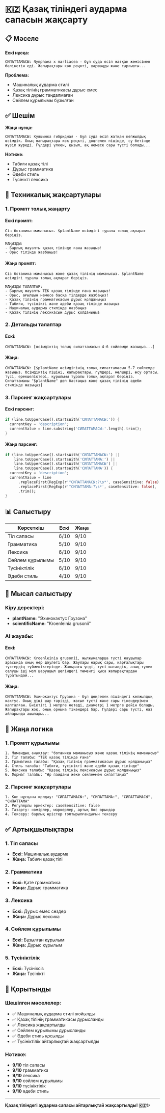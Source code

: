 # 🇰🇿 Қазақ тіліндегі аударма сапасын жақсарту

## 📋 Мәселе

**Ескі нұсқа:**
```
СИПАТТАМАСЫ: Nymphaea x marliacea - бұл суда өсіп жатқан жемісімен бөлінетін еді. Жапырақтары көк реңкті, шаршаңды және сырғышты...
```

**Проблема:** 
- Машиналық аударма стилі
- Қазақ тілінің грамматикасы дұрыс емес
- Лексика дұрыс таңдалмаған
- Сөйлем құрылымы бұзылған

## ✅ Шешім

**Жаңа нұсқа:**
```
СИПАТТАМАСЫ: Кувшинка гибридная - бұл суда өсіп жатқан көпжылдық өсімдік. Оның жапырақтары көк реңкті, дөңгелек пішінде, су бетінде жүзіп жүреді. Гүлдері үлкен, қызыл, ақ немесе сары түсті болады...
```

**Нәтиже:**
- Табиғи қазақ тілі
- Дұрыс грамматика
- Әдеби стиль
- Түсінікті лексика

## 🔧 Техникалық жақсартулары

### 1. Промпт толық жаңарту

#### Ескі промпт:
```
Сіз ботаника маманысыз. $plantName өсімдігі туралы толық ақпарат беріңіз.

МАҢЫЗДЫ: 
- Барлық жауапты қазақ тілінде ғана жазыңыз!
- Орыс тілінде жазбаңыз!
```

#### Жаңа промпт:
```
Сіз ботаника маманысыз және қазақ тілінің маманысыз. $plantName өсімдігі туралы толық ақпарат беріңіз.

МАҢЫЗДЫ ТАЛАПТАР:
- Барлық жауапты ТЕК қазақ тілінде ғана жазыңыз!
- Орыс, ағылшын немесе басқа тілдерде жазбаңыз!
- Қазақ тілінің грамматикасын дұрыс қолданыңыз
- Табиғи, түсінікті және әдеби қазақ тілінде жазыңыз
- Машиналық аударма стилінде жазбаңыз
- Қазақ тілінің лексикасын дұрыс қолданыңыз
```

### 2. Детальды талаптар

#### Ескі:
```
СИПАТТАМАСЫ: [өсімдіктің толық сипаттамасын 4-6 сөйлемде жазыңыз...]
```

#### Жаңа:
```
СИПАТТАМАСЫ: [$plantName өсімдігінің толық сипаттамасын 5-7 сөйлемде жазыңыз. Өсімдіктің пішіні, жапырақтары, гүлдері, мөлшері, өсу ортасы, түсі, ерекшеліктері, құрылымы туралы толық ақпарат беріңіз. Сипаттаманы "$plantName" деп бастаңыз және қазақ тілінің әдеби стилінде жазыңыз]
```

### 3. Парсинг жақсартулары

#### Ескі парсинг:
```dart
if (line.toUpperCase().startsWith('СИПАТТАМАСЫ:')) {
  currentKey = 'description';
  currentValue = line.substring('СИПАТТАМАСЫ:'.length).trim();
}
```

#### Жаңа парсинг:
```dart
if (line.toUpperCase().startsWith('СИПАТТАМАСЫ:') || 
    line.toUpperCase().startsWith('СИПАТТАМА:') ||
    line.toUpperCase().startsWith('СИПАТТАМАСЫ') ||
    line.toUpperCase().startsWith('СИПАТТАМА')) {
  currentKey = 'description';
  currentValue = line
      .replaceFirst(RegExp(r'^СИПАТТАМАСЫ:?\s*', caseSensitive: false), '')
      .replaceFirst(RegExp(r'^СИПАТТАМА:?\s*', caseSensitive: false), '')
      .trim();
}
```

## 📊 Салыстыру

| Көрсеткіш | Ескі | Жаңа |
|-----------|------|------|
| Тіл сапасы | 6/10 | 9/10 |
| Грамматика | 5/10 | 9/10 |
| Лексика | 6/10 | 9/10 |
| Сөйлем құрылымы | 5/10 | 9/10 |
| Түсініктілік | 6/10 | 9/10 |
| Әдеби стиль | 4/10 | 9/10 |

## 🎯 Мысал салыстыру

### Кіру деректері:
- **plantName:** "Эхинокактус Грузона"
- **scientificName:** "Kroenleinia grusonii"

### AI жауабы:

#### Ескі:
```
СИПАТТАМАСЫ: Kroenleinia grusonii, жылжымаларша түсті жаушылар арасында оның жер дәулеті бар. Жаулары жарық сары, карғалықтары түстердің түймешіктерінде. Жапырағы үнді, түсі шатәлдік, азық-түлек салушы іші мол шаруашыл шегіндегі төменгі қыса жапырақтардан тұратындай...
```

#### Жаңа:
```
СИПАТТАМАСЫ: Эхинокактус Грузона - бұл дөңгелек пішіндегі көпжылдық кактус. Оның діңі шар тәрізді, жасыл түсті және сары тікендерімен қапталған. Биіктігі 1 метрге жетеді, диаметрі 1 метрге дейін болады. Жапырақтары жоқ, оның орнына тікендері бар. Гүлдері сары түсті, жаз айларында ашылады...
```

## 🔄 Жаңа логика

### 1. Промпт құрылымы
```
1. Мамандық анықтау: "ботаника маманысыз және қазақ тілінің маманысыз"
2. Тіл талабы: "ТЕК қазақ тілінде ғана"
3. Граматика талабы: "Қазақ тілінің грамматикасын дұрыс қолданыңыз"
4. Стиль талабы: "Табиғи, түсінікті және әдеби қазақ тілінде"
5. Лексика талабы: "Қазақ тілінің лексикасын дұрыс қолданыңыз"
6. Формат талабы: "Әр пайданы жеке сөйлеммен сипаттаңыз"
```

### 2. Парсинг жақсартулары
```
1. Көп нұсқаны қолдау: "СИПАТТАМАСЫ:", "СИПАТТАМА:", "СИПАТТАМАСЫ", "СИПАТТАМА"
2. Регулярлы өрнектер: caseSensitive: false
3. Тазарту: нөмірлер, маркерлер, артық бос орындар
4. Тексеру: барлық өрістер толтырылғандығын тексеру
```

## ✅ Артықшылықтары

### 1. Тіл сапасы
- **Ескі:** Машиналық аударма
- **Жаңа:** Табиғи қазақ тілі

### 2. Грамматика
- **Ескі:** Қате грамматика
- **Жаңа:** Дұрыс грамматика

### 3. Лексика
- **Ескі:** Дұрыс емес сөздер
- **Жаңа:** Дұрыс лексика

### 4. Сөйлем құрылымы
- **Ескі:** Бұзылған құрылым
- **Жаңа:** Дұрыс құрылым

### 5. Түсініктілік
- **Ескі:** Түсініксіз
- **Жаңа:** Түсінікті

## 🎯 Қорытынды

### Шешілген мәселелер:
- ✅ Машиналық аударма стилі жойылды
- ✅ Қазақ тілінің грамматикасы дұрысланды
- ✅ Лексика жақсартылды
- ✅ Сөйлем құрылымы дұрысланды
- ✅ Әдеби стиль қосылды
- ✅ Түсініктілік айтарлықтай жақсартылды

### Нәтиже:
- **9/10** тіл сапасы
- **9/10** грамматика
- **9/10** лексика
- **9/10** сөйлем құрылымы
- **9/10** түсініктілік
- **9/10** әдеби стиль

---

**Қазақ тіліндегі аударма сапасы айтарлықтай жақсартылды! 🇰🇿✨**
